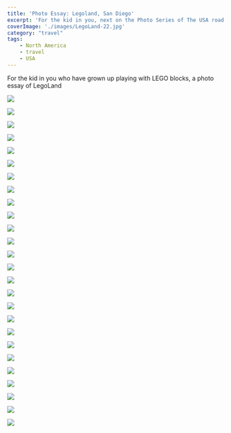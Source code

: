 ```yaml
---
title: 'Photo Essay: Legoland, San Diego'
excerpt: 'For the kid in you, next on the Photo Series of The USA road trip: LegoLand'
coverImage: './images/LegoLand-22.jpg'
category: "travel"
tags:
    - North America
    - travel
    - USA
---
```


For the kid in you who have grown up playing with LEGO blocks, a photo essay of LegoLand

![](./images/LegoLand-1.jpg)

![](./images/LegoLand-2.jpg)

![](./images/LegoLand-3.jpg)

![](./images/LegoLand-4.jpg)

![](./images/LegoLand-5.jpg)

![](./images/LegoLand-6.jpg)

![](./images/LegoLand-7.jpg)

![](./images/LegoLand-8.jpg)

![](./images/LegoLand-9.jpg)

![](./images/LegoLand-10.jpg)

![](./images/LegoLand-11.jpg)

![](./images/LegoLand-12.jpg)

![](./images/LegoLand-13.jpg)

![](./images/LegoLand-14.jpg)

![](./images/LegoLand-15.jpg)

![](./images/LegoLand-16.jpg)

![](./images/LegoLand-17.jpg)

![](./images/LegoLand-18.jpg)

![](./images/LegoLand-19.jpg)

![](./images/LegoLand-20.jpg)

![](./images/LegoLand-21.jpg)

![](./images/LegoLand-22.jpg)

![](./images/LegoLand-23.jpg)

![](./images/LegoLand-24.jpg)

![](./images/LegoLand-25.jpg)

![](./images/LegoLand-26.jpg)
